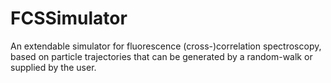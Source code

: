 # FCSSimulator
An extendable simulator for fluorescence (cross-)correlation spectroscopy, based on particle trajectories that can be generated by a random-walk or supplied by the user.


